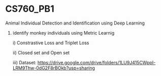 # CS760_PB1
Animal Individual Detection and Identification using Deep Learning 

1) identify monkey individuals using Metric Learnig 

    i) Constrastive Loss and Triplet Loss

    ii) Closed set and Open set

    iii) Dataset: https://drive.google.com/drive/folders/1LU9J415CWppI-LRM9Thw-0dG2F8rBOkb?usp=sharing
